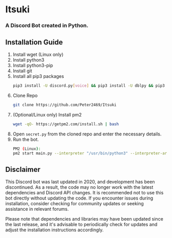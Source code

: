 # Itsuki
### A Discord Bot created in Python.

## Installation Guide

1. Install wget (Linux only)
2. Install python3
3. Install python3-pip
4. Install git
5. Install all pip3 packages
    ```bash
    pip3 install -U discord.py[voice] && pip3 install -U dblpy && pip3 install -U hurry.filesize && pip3 install -U praw && pip3 install -U gtts && pip3 install -U mutagen && pip3 install -U urbandictionary && pip3 install -U SpeechRecognition && pip3 install -U tinytag && pip3 install -U psutil && pip3 install -U nbapi && pip3 install -U pyowm && pip3 install -U PyDictionary && pip3 install -U random_word && pip3 install -U pillow && pip3 install -U youtube-dl && pip3 install -U ffmpeg && pip3 install -U pynacl
    ```
6. Clone Repo
    ```bash
    git clone https://github.com/Peter2469/Itsuki
    ```
7. (Optional/Linux only) Install pm2
    ```bash
    wget -qO- https://getpm2.com/install.sh | bash
    ```
8. Open `secret.py` from the cloned repo and enter the necessary details.
9. Run the bot.
    ```bash
    PM2 (Linux):
    pm2 start main.py --interpreter "/usr/bin/python3" --interpreter-args -- cogs music
    ```

## Disclaimer
This Discord bot was last updated in 2020, and development has been discontinued. As a result, the code may no longer work with the latest dependencies and Discord API changes. It is recommended not to use this bot directly without updating the code. If you encounter issues during installation, consider checking for community updates or seeking assistance in relevant forums.

Please note that dependencies and libraries may have been updated since the last release, and it's advisable to periodically check for updates and adjust the installation instructions accordingly.
